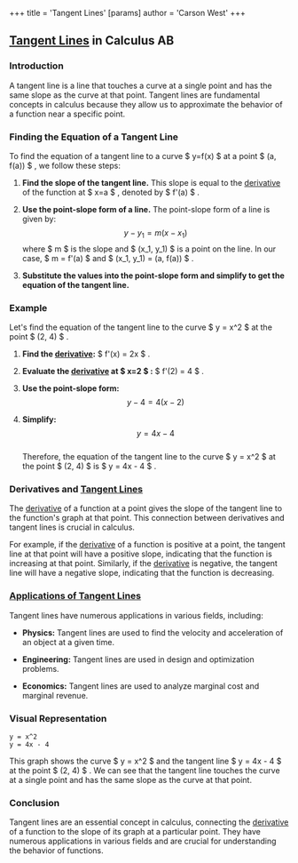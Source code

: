 +++
 title = 'Tangent Lines'
[params]
	author = 'Carson West'
+++

## [Tangent Lines](./../tangent-lines/) in Calculus AB

### Introduction

A tangent line is a line that touches a curve at a single point and has the same slope as the curve at that point. Tangent lines are fundamental concepts in calculus because they allow us to approximate the behavior of a function near a specific point.

### Finding the Equation of a Tangent Line

To find the equation of a tangent line to a curve  $ y=f(x) $  at a point  $ (a, f(a)) $ , we follow these steps:

1. **Find the slope of the tangent line.** This slope is equal to the [derivative](./../derivative/) of the function at  $ x=a $ , denoted by  $ f'(a) $ .

2. **Use the point-slope form of a line.** The point-slope form of a line is given by:
     $$ y - y_1 = m(x - x_1) $$      where  $ m $  is the slope and  $ (x_1, y_1) $  is a point on the line. In our case,  $ m = f'(a) $  and  $ (x_1, y_1) = (a, f(a)) $ .

3. **Substitute the values into the point-slope form and simplify to get the equation of the tangent line.**

### Example

Let's find the equation of the tangent line to the curve  $ y = x^2 $  at the point  $ (2, 4) $ .

1. **Find the [derivative](./../derivative/):**  $ f'(x) = 2x $ .

2. **Evaluate the [derivative](./../derivative/) at  $ x=2 $ :**  $ f'(2) = 4 $ .

3. **Use the point-slope form:**
     $$ y - 4 = 4(x - 2) $$  
4. **Simplify:**
     $$ y = 4x - 4 $$  
Therefore, the equation of the tangent line to the curve  $ y = x^2 $  at the point  $ (2, 4) $  is  $ y = 4x - 4 $ .

### Derivatives and [Tangent Lines](./../tangent-lines/) 
The [derivative](./../derivative/) of a function at a point gives the slope of the tangent line to the function's graph at that point. This connection between derivatives and tangent lines is crucial in calculus.

For example, if the [derivative](./../derivative/) of a function is positive at a point, the tangent line at that point will have a positive slope, indicating that the function is increasing at that point. Similarly, if the [derivative](./../derivative/) is negative, the tangent line will have a negative slope, indicating that the function is decreasing.

### [Applications of Tangent Lines](./../applications-of-tangent-lines/)

Tangent lines have numerous applications in various fields, including:

* **Physics:** Tangent lines are used to find the velocity and acceleration of an object at a given time.

* **Engineering:** Tangent lines are used in design and optimization problems.

* **Economics:** Tangent lines are used to analyze marginal cost and marginal revenue.

### Visual Representation

```desmos-graph
y = x^2
y = 4x - 4
```

This graph shows the curve  $ y = x^2 $  and the tangent line  $ y = 4x - 4 $  at the point  $ (2, 4) $ . We can see that the tangent line touches the curve at a single point and has the same slope as the curve at that point.

### Conclusion

Tangent lines are an essential concept in calculus, connecting the [derivative](./../derivative/) of a function to the slope of its graph at a particular point. They have numerous applications in various fields and are crucial for understanding the behavior of functions.

